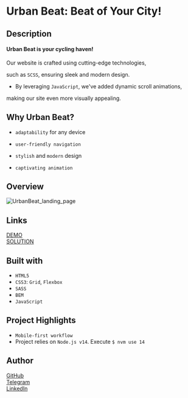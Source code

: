 ﻿# Urban Beat: Beat of Your City!

## Description

#### Urban Beat is your cycling haven!  

Our website is crafted using cutting-edge technologies,  

such as `SCSS`, ensuring sleek and modern design.  


* By leveraging `JavaScript`, we've added dynamic scroll animations,  

making our site even more visually appealing.

## Why Urban Beat?

* `adaptability` for any device

* `user-friendly navigation`

* `stylish` and `modern` design

* `сaptivating animation`

## Overview

![UrbanBeat_landing_page](https://github.com/ivaZaiets/Urban-Beat/assets/142230575/9fa033b2-7f17-4ea9-a80d-854dce849b30)

## Links

[DEMO](https://ivazaiets.github.io/Urban-Beat/)  
[SOLUTION](https://github.com/ivaZaiets/Urban-Beat)

## Built with

* `HTML5`
* `CSS3`: `Grid`, `Flexbox`
* `SASS`
* `BEM`
* `JavaScript`

## Project Highlights
* `Mobile-first workflow`
* Project relies on `Node.js v14`. Execute `$ nvm use 14`

## Author
[GitHub](https://github.com/ivaZaiets)   
[Telegram](https://t.me/swugre)  
[LinkedIn](https://www.linkedin.com/in/ivanna-zaiets-6122532a0/)



